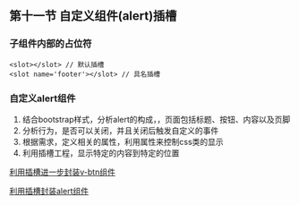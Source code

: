 ## 第十一节 自定义组件(alert)插槽

### 子组件内部的占位符

~~~
<slot></slot> // 默认插槽
<slot name='footer'></slot> // 具名插槽
~~~

### 自定义alert组件

1. 结合bootstrap样式，分析alert的构成，，页面包括标题、按钮、内容以及页脚
2. 分析行为，是否可以关闭，并且关闭后触发自定义的事件
3. 根据需求，定义相关的属性，利用属性来控制css类的显示
4. 利用插槽工程，显示特定的内容到特定的位置

[利用插槽进一步封装v-btn组件](./11-v-btn-alert.html)

[利用插槽封装alert组件](./11-v-alert.html)

